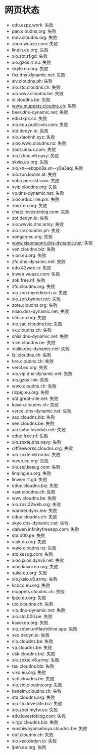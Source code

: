 # 网页状态
- edu.ezpz.work: 失败
- pan.cloudns.org: 失败
- mov.cloudns.org: 失败
- zoon.wuaze.com: 失败
- linqin.eu.org: 失败
- xio.zot.rf.gd: 失败
- xio.gzos.rr.nu: 失败
- skyle.eu.org: 失败
- fox.dns-dynamic.net: 失败
- siv.cloudns.ph: 失败
- xio.std.cloudns.ch: 失败
- xio.wwv.cloudns.be: 失败
- si.cloudns.be: 失败
- www.muppets.cloudns.ch: 失败
- beer.dns-dynamic.net: 失败
- edu.tkpk.cc: 失败
- xio.edu.publicvm.com: 失败
- std.dedyn.io: 失败
- xio.xiaohhh.xyz: 失败
- xioo.wwo.cloudns.nz: 失败
- zoot.unaux.com: 失败
- xio.lzhoo.v6.navy: 失败
- skvip.eu.org: 失败
- xio.xn--ebbpo8a.xn--y9a3aq: 失败
- xio.zon.lookin.at: 失败
- soho.perslist.com: 失败
- svip.cloudns.org: 失败
- vp.dns-dynamic.net: 失败
- xioo.educ.line.pm: 失败
- zosx.eu.org: 失败
- chatz.lovestoblog.com: 失败
- zot.dedyn.io: 失败
- xio.wwvio.dns.army: 失败
- xio.siv.cloudns.ph: 失败
- xongan.eu.org: 失败
- www.xiaomaomi.dns-dynamic.net: 失败
- ven.cloudns.biz: 失败
- vipn.eu.org: 失败
- zfo.dns-dynamic.net: 失败
- edu.42web.io: 失败
- inwen.wuaze.com: 失败
- zok.free.nf: 失败
- zfo.cloudns.org: 失败
- xio.zon.myredirect.us: 失败
- xio.zon.byinter.net: 失败
- zote.cloudns.org: 失败
- miao.dns-dynamic.net: 失败
- stds.eu.org: 失败
- xio.sac.cloudns.biz: 失败
- vx.cloudns.ch: 失败
- shisi.dns-dynamic.net: 失败
- vice.cloudns.be: 失败
- xiolin.dns-dynamic.net: 失败
- lzi.cloudns.ch: 失败
- bre.cloudns.ch: 失败
- vercl.eu.org: 失败
- xio.vip.dns-dynamic.net: 失败
- xio.gzos.link: 失败
- wwo.cloudns.ch: 失败
- ricpig.eu.org: 失败
- std.great-site.net: 失败
- kaixin.cloudns.ch: 失败
- vercel.dns-dynamic.net: 失败
- sac.cloudns.biz: 失败
- sen.cloudns.be: 失败
- xio.soho.lovedub.net: 失败
- educ.free.nf: 失败
- xio.zoxte.dns.navy: 失败
- diffireworks.cloudns.org: 失败
- xio.zoxte.v6.rocks: 失败
- wvvp.eu.org: 失败
- xio.std.kesug.com: 失败
- linqing.eu.org: 失败
- linwen.rf.gd: 失败
- educ.cloudns.biz: 失败
- vast.cloudns.ch: 失败
- wwv.cloudns.be: 失败
- xio.zos.22web.org: 失败
- wonder.dynx.me: 失败
- cdue.cloudns.ch: 失败
- skyo.dns-dynamic.net: 失败
- daiwen.infinityfreeapp.com: 失败
- std.000.pe: 失败
- vipk.eu.org: 失败
- wwo.cloudns.nz: 失败
- std.kesug.com: 失败
- xioo.jxios.dynv6.net: 失败
- xioo.kaxoi.eu.org: 失败
- suke.eu.org: 失败
- xio.jxsio.v6.army: 失败
- kcoco.eu.org: 失败
- muppets.cloudns.ch: 失败
- ipzo.eu.org: 失败
- uto.cloudns.ch: 失败
- vip.dns-dynamic.net: 失败
- xio.std.000.pe: 失败
- kaxoi.eu.org: 失败
- xio.zoten.onflashdrive.app: 失败
- xeo.dedyn.io: 失败
- clo.cloudns.be: 失败
- vp.cloudns.be: 失败
- dsk.cloudns.biz: 失败
- xio.zoxte.v6.army: 失败
- tau.cloudns.biz: 失败
- viko.eu.org: 失败
- sch.cloudns.be: 失败
- xio.std.cloudns.org: 失败
- kenelm.cloudns.ch: 失败
- std.cloudns.org: 失败
- xio.stu.loveslife.biz: 失败
- xio.zoot.myfw.us: 失败
- edu.lovestoblog.com: 失败
- virgo.cloudns.biz: 失败
- woshiwoyansebuya.cloudns.be: 失败
- duf.cloudns.ch: 失败
- xio.xeo.dedyn.io: 失败
- ipen.eu.org: 失败
